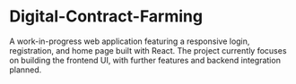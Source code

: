 # Digital-Contract-Farming
A work-in-progress web application featuring a responsive login, registration, and home page built with React. The project currently focuses on building the frontend UI, with further features and backend integration planned.
